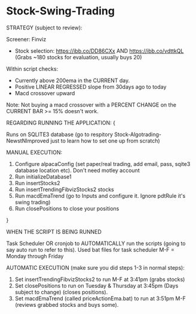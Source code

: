 # Stock-Swing-Trading

STRATEGY (subject to review):

Screener: Finviz
- Stock selection: https://ibb.co/DD86CXx AND https://ibb.co/vdttkQL   (Grabs ~180 stocks for evaluation, usually buys 20)


Within script checks:
- Currently above 200ema in the CURRENT day.
- Positive LINEAR REGRESSED slope from 30days ago to today
- Macd crossover upward


Note: Not buying a macd crossover with a PERCENT CHANGE on the CURRENT BAR >= 15% doesn't work.










REGARDING RUNNING THE APPLICATION:
{

Runs on SQLITE3 database (go to respitory Stock-Algotrading-NewstNImproved just to learn how to set one up from scratch)


MANUAL EXECUTION:
1. Configure alpacaConfig (set paper/real trading, add email, pass, sqite3 database location etc). Don't need motley account
2. Run initializeDatabase1
3. Run insertStocks2
4. Run insertTrendingFibvizStocks2 stocks
5. Run macdEmaTrend (go to Inputs and configure it. Ignore pdtRule it's swing trading)
6. Run closePositions to close your positions


}




WHEN THE SCRIPT IS BEING RUNNED

Task Scheduler OR cronjob to AUTOMATICALLY run the scripts (going to say auto run to refer to this). Used bat files for task scheduler
M-F = Monday through Friday

AUTOMATIC EXECUTION (make sure you did steps 1-3 in normal steps):
1. Set insertTrendingFibvizStocks2 to run M-F at 3:41pm (grabs stocks)
2. Set closePositions to run on Tuesday & Thursday at 3:45pm (Days subject to change) (closes positions).
3. Set macdEmaTrend (called priceActionEma.bat) to run at 3:51pm M-F (reviews grabbed stocks and buys some).








